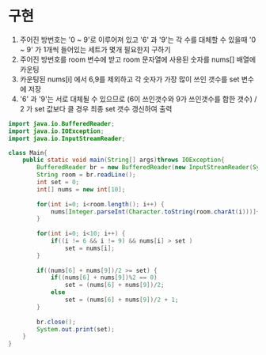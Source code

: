 # 구현
1. 주어진 방번호는 '0 ~ 9'로 이루어져 있고 '6' 과 '9'는 각 수를 대체할 수 있을때 '0 ~ 9' 가 1개씩 들어있는 세트가 몇개 필요한지 구하기
2. 주어진 방번호를 room 변수에 받고 room 문자열에 사용된 숫자를 nums[] 배열에 카운팅
3. 카운팅된 nums[i] 에서 6,9를 제외하고 각 숫자가 가장 많이 쓰인 갯수를 set 변수에 저장
4. '6' 과 '9'는 서로 대체될 수 있으므로 (6이 쓰인갯수와 9가 쓰인갯수를 합한 갯수) / 2 가 set 값보다 클 경우 최종 set 갯수 갱신하여 출력


```java
import java.io.BufferedReader;
import java.io.IOException;
import java.io.InputStreamReader;

class Main{	
	public static void main(String[] args)throws IOException{
		BufferedReader br = new BufferedReader(new InputStreamReader(System.in));
		String room = br.readLine();
		int set = 0;
		int[] nums = new int[10];
		
		for(int i=0; i<room.length(); i++) {
			nums[Integer.parseInt(Character.toString(room.charAt(i)))]++;
		}
		
		for(int i=0; i<10; i++) {
			if((i != 6 && i != 9) && nums[i] > set ) 
				set = nums[i];
		}
		
		if((nums[6] + nums[9])/2 >= set) {
			if((nums[6] + nums[9])%2 == 0)
				set = (nums[6] + nums[9])/2;
			else
				set = (nums[6] + nums[9])/2 + 1;
		}
	
		br.close();
		System.out.print(set);
	}
}
```
